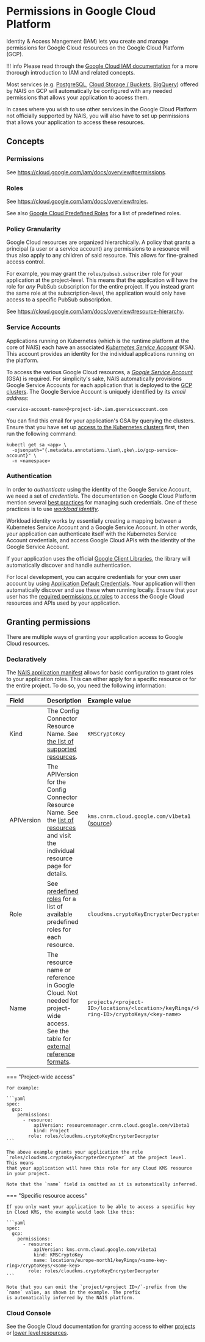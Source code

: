 # Permissions in Google Cloud Platform

Identity & Access Mangement (IAM) lets you create and manage permissions for Google Cloud resources on the Google Cloud
Platform (GCP). 

!!! info
    Please read through the [Google Cloud IAM documentation] for a more thorough introduction to IAM and 
    related concepts.

Most services (e.g. [PostgreSQL](../persistence/postgres.md), [Cloud Storage / Buckets](../persistence/buckets.md), 
[BigQuery](../persistence/bigquery.md)) offered by NAIS on GCP will automatically be configured with any needed 
permissions that allows your application to access them.

In cases where you wish to use other services in the Google Cloud Platform not officially supported by NAIS, you will
also have to set up permissions that allows your application to access these resources.

## Concepts

### Permissions

See <https://cloud.google.com/iam/docs/overview#permissions>.

### Roles

See <https://cloud.google.com/iam/docs/overview#roles>.

See also [Google Cloud Predefined Roles] for a list of predefined roles.

### Policy Granularity

Google Cloud resources are organized hierarchically. A policy that grants a principal (a user or a service account) any
permissions to a resource will thus also apply to any children of said resource. This allows for fine-grained access
control.

For example, you may grant the `roles/pubsub.subscriber` role for your application at the project-level. This means that
the application will have the role for _any_ PubSub subscription for the entire project. If you instead grant the same
role at the subscription-level, the application would only have access to a specific PubSub subscription.

See <https://cloud.google.com/iam/docs/overview#resource-hierarchy>.

### Service Accounts

Applications running on Kubernetes (which is the runtime platform at the core of NAIS) each have an associated
_[Kubernetes Service Account]_ (KSA). This account provides an identity for the individual applications running on the
platform.

To access the various Google Cloud resources, a _[Google Service Account]_ (GSA) is required. For simplicity's sake, NAIS
automatically provisions Google Service Accounts for each application that is deployed to
the [GCP clusters](../clusters/gcp.md). The Google Service Account is uniquely identified by its _email address_:

```
<service-account-name>@<project-id>.iam.gserviceaccount.com
```

You can find this email for your application's GSA by querying the clusters. Ensure that you have set
up [access to the Kubernetes clusters](../basics/access.md) first, then run the following command:

```shell
kubectl get sa <app> \
  -ojsonpath="{.metadata.annotations.\iam\.gke\.io/gcp-service-account}" \
  -n <namespace>
```

### Authentication

In order to _authenticate_ using the identity of the Google Service Account, we need a set of _credentials_. The
documentation on Google Cloud Platform mention several [best practices][Google Service Account Best Practices] for
managing such credentials. One of these practices is to use [_workload identity_][Workload Identity].

Workload identity works by essentially creating a mapping between a Kubernetes Service Account and a Google Service Account. 
In other words, your application can authenticate itself with the Kubernetes Service Account credentials, and access 
Google Cloud APIs with the identity of the Google Service Account.

If your application uses the official [Google Client Libraries], the library will automatically discover and handle
authentication.

For local development, you can acquire credentials for your own user account by using
[Application Default Credentials]. Your application will then automatically discover and use these when running locally.
Ensure that your user has the [required permissions or roles][Google Cloud Managing Access] to access the Google Cloud
resources and APIs used by your application.

## Granting permissions

There are multiple ways of granting your application access to Google Cloud resources.

### Declaratively

The [NAIS application manifest](application.md#gcppermissions) allows for basic configuration to 
grant roles to your application roles. This can either apply for a specific resource or for the entire project. 
To do so, you need the following information:

| Field      | Description                                                                                                                                                              | Example value                                                                             |
|:-----------|:-------------------------------------------------------------------------------------------------------------------------------------------------------------------------|:------------------------------------------------------------------------------------------|
| Kind       | The Config Connector Resource Name. See [the list of supported resources][IAMPolicyMember Supported Resources].                                                          | `KMSCryptoKey`                                                                            |
| APIVersion | The APIVersion for the Config Connector Resource Name. See the [list of resources][Config Connector resources] and visit the individual resource page for details.       | `kms.cnrm.cloud.google.com/v1beta1` ([source][KMSCryptoKey APIVersion Example])           |
| Role       | See [predefined roles][Google Cloud Predefined Roles] for a list of available predefined roles for each resource.                                                        | `cloudkms.cryptoKeyEncrypterDecrypter`                                                    |
| Name       | The resource name or reference in Google Cloud. Not needed for project-wide access. See the table for [external reference formats][IAMPolicyMember Supported Resources]. | `projects/<project-ID>/locations/<location>/keyRings/<key-ring-ID>/cryptoKeys/<key-name>` |

=== "Project-wide access"

    For example:

    ```yaml
    spec:
      gcp:
        permissions:
          - resource:
              apiVersion: resourcemanager.cnrm.cloud.google.com/v1beta1
              kind: Project
            role: roles/cloudkms.cryptoKeyEncrypterDecrypter
    ```

    The above example grants your application the role `roles/cloudkms.cryptoKeyEncrypterDecrypter` at the project level. This means
    that your application will have this role for any Cloud KMS resource in your project.

    Note that the `name` field is omitted as it is automatically inferred.

=== "Specific resource access"

    If you only want your application to be able to access a specific key in Cloud KMS, the example would look like this:

    ```yaml
    spec:
      gcp:
        permissions:
          - resource:
              apiVersion: kms.cnrm.cloud.google.com/v1beta1
              kind: KMSCryptoKey
              name: locations/europe-north1/keyRings/<some-key-ring>/cryptoKeys/<some-key>
            role: roles/cloudkms.cryptoKeyEncrypterDecrypter
    ```

    Note that you can omit the `project/<project ID>/`-prefix from the `name` value, as shown in the example. The prefix 
    is automatically inferred by the NAIS platform.

### Cloud Console

See the Google Cloud documentation for granting access to either [projects][Google Cloud Managing Access]
or [lower level resources][Google Cloud Managing Access Other Resources].

[Google Cloud IAM documentation]: https://cloud.google.com/iam/docs/overview
[Kubernetes Service Account]: https://kubernetes.io/docs/tasks/configure-pod-container/configure-service-account/
[Google Service Account]: https://cloud.google.com/iam/docs/service-accounts
[Google Service Account Best Practices]: https://cloud.google.com/iam/docs/best-practices-for-managing-service-account-keys
[Workload Identity]: https://cloud.google.com/kubernetes-engine/docs/concepts/workload-identity
[Google Client Libraries]: https://cloud.google.com/apis/docs/client-libraries-explained
[Application Default Credentials]: https://cloud.google.com/sdk/gcloud/reference/auth/application-default
[Google Cloud Managing Access]: https://cloud.google.com/iam/docs/granting-changing-revoking-access
[Google Cloud Managing Access Other Resources]: https://cloud.google.com/iam/docs/manage-access-other-resources
[Google Cloud Predefined Roles]: https://cloud.google.com/iam/docs/understanding-roles#predefined
[IAMPolicyMember Supported Resources]: https://cloud.google.com/config-connector/docs/reference/resource-docs/iam/iampolicymember#supported_resources
[Config Connector resources]: https://cloud.google.com/config-connector/docs/reference/overview
[KMSCryptoKey APIVersion Example]: https://cloud.google.com/config-connector/docs/reference/resource-docs/kms/kmscryptokey#sample_yamls
